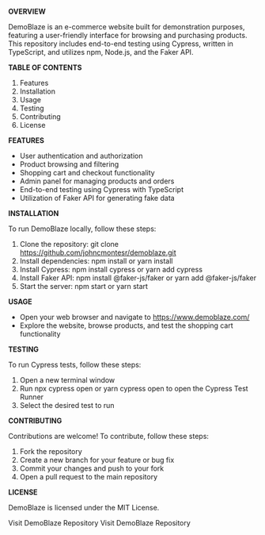 **OVERVIEW**

DemoBlaze is an e-commerce website built for demonstration purposes, featuring a user-friendly interface for browsing and purchasing products. This repository includes end-to-end testing using Cypress, written in TypeScript, and utilizes npm, Node.js, and the Faker API.


**TABLE OF CONTENTS**

1. Features
2. Installation
3. Usage
4. Testing
5. Contributing
6. License


**FEATURES**

- User authentication and authorization
- Product browsing and filtering
- Shopping cart and checkout functionality
- Admin panel for managing products and orders
- End-to-end testing using Cypress with TypeScript
- Utilization of Faker API for generating fake data


**INSTALLATION**

To run DemoBlaze locally, follow these steps:

1. Clone the repository: git clone https://github.com/johncmontesr/demoblaze.git
2. Install dependencies: npm install or yarn install
3. Install Cypress: npm install cypress or yarn add cypress
4. Install Faker API: npm install @faker-js/faker or yarn add @faker-js/faker
5. Start the server: npm start or yarn start


**USAGE**

- Open your web browser and navigate to https://www.demoblaze.com/
- Explore the website, browse products, and test the shopping cart functionality


**TESTING**

To run Cypress tests, follow these steps:

1. Open a new terminal window
2. Run npx cypress open or yarn cypress open to open the Cypress Test Runner
3. Select the desired test to run


**CONTRIBUTING**

Contributions are welcome! To contribute, follow these steps:

1. Fork the repository
2. Create a new branch for your feature or bug fix
3. Commit your changes and push to your fork
4. Open a pull request to the main repository


**LICENSE**

DemoBlaze is licensed under the MIT License.

Visit DemoBlaze Repository Visit DemoBlaze Repository
